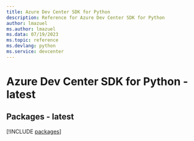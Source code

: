 ```yaml
---
title: Azure Dev Center SDK for Python
description: Reference for Azure Dev Center SDK for Python
author: lmazuel
ms.author: lmazuel
ms.data: 07/19/2023
ms.topic: reference
ms.devlang: python
ms.service: devcenter
---
```

# Azure Dev Center SDK for Python - latest
## Packages - latest
[!INCLUDE [packages](dev-center-index.md)]